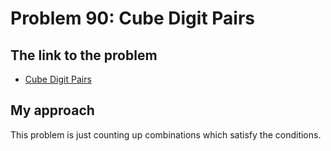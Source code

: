 # Problem 90: Cube Digit Pairs

## The link to the problem

- [Cube Digit Pairs](https://projecteuler.net/problem=90)

## My approach

This problem is just counting up combinations which satisfy the conditions.
